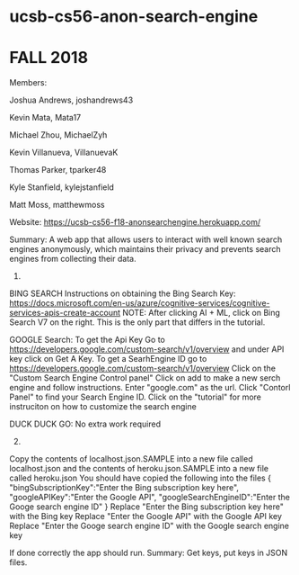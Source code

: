 # ucsb-cs56-anon-search-engine

# FALL 2018


Members:

Joshua Andrews, joshandrews43 

Kevin Mata, Mata17

Michael Zhou, MichaelZyh

Kevin Villanueva, VillanuevaK

Thomas Parker, tparker48

Kyle Stanfield, kylejstanfield

Matt Moss, matthewmoss

Website: https://ucsb-cs56-f18-anonsearchengine.herokuapp.com/

Summary:
  A web app that allows users to interact with well known search engines anonymously, which maintains their privacy and prevents search engines from collecting their data.

1)
BING SEARCH
Instructions on obtaining the Bing Search Key: https://docs.microsoft.com/en-us/azure/cognitive-services/cognitive-services-apis-create-account 
NOTE: After clicking AI + ML, click on Bing Search V7 on the right. This is the only part that differs in the tutorial. 

GOOGLE Search:
To get the Api Key
Go to https://developers.google.com/custom-search/v1/overview and under API key click on Get A Key.
To get a SearhEngine ID go to https://developers.google.com/custom-search/v1/overview
Click on the "Custom Search Engine Control panel"
Click on add to make a new serch engine and follow instructions.
Enter "google.com" as the url.
Click "Contorl Panel" to find your Search Engine ID.
Click on the "tutorial" for more instruciton on how to customize the search engine

DUCK DUCK GO: No extra work required

2)
Copy the contents of localhost.json.SAMPLE into a new file called localhost.json and the contents of heroku.json.SAMPLE into a new file called heroku.json
You should have copied the following into the files
{
    "bingSubscriptionKey":"Enter the Bing subscription key here",
    "googleAPIKey":"Enter the Google API",
    "googleSearchEngineID":"Enter the Googe search engine ID"
}
Replace "Enter the Bing subscription key here" with the Bing key 
Replace "Enter the Google API" with the Google API key
Replace "Enter the Googe search engine ID" with the Google search engine key

If done correctly the app should run.
Summary: Get keys, put keys in JSON files.
